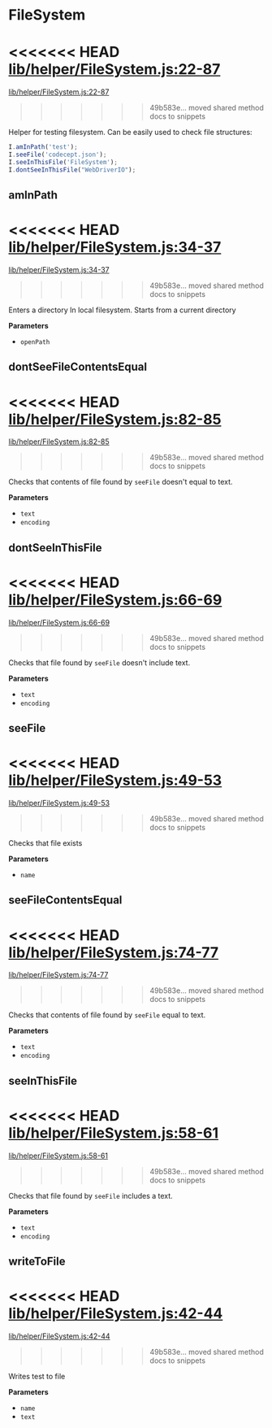 # FileSystem

<<<<<<< HEAD
[lib/helper/FileSystem.js:22-87](https://github.com/Codeception/CodeceptJS/blob/9b1ae95dec15055e27362833c6510cff045b8e17/lib/helper/FileSystem.js#L22-L87 "Source code on GitHub")
=======
[lib/helper/FileSystem.js:22-87](https://github.com/Codeception/CodeceptJS/blob/376b261c61d058554076196788d551fb528c5ade/lib/helper/FileSystem.js#L22-L87 "Source code on GitHub")
>>>>>>> 49b583e... moved shared method docs to snippets

Helper for testing filesystem.
Can be easily used to check file structures:

```js
I.amInPath('test');
I.seeFile('codecept.json');
I.seeInThisFile('FileSystem');
I.dontSeeInThisFile("WebDriverIO");
```

## amInPath

<<<<<<< HEAD
[lib/helper/FileSystem.js:34-37](https://github.com/Codeception/CodeceptJS/blob/9b1ae95dec15055e27362833c6510cff045b8e17/lib/helper/FileSystem.js#L34-L37 "Source code on GitHub")
=======
[lib/helper/FileSystem.js:34-37](https://github.com/Codeception/CodeceptJS/blob/376b261c61d058554076196788d551fb528c5ade/lib/helper/FileSystem.js#L34-L37 "Source code on GitHub")
>>>>>>> 49b583e... moved shared method docs to snippets

Enters a directory In local filesystem.
Starts from a current directory

**Parameters**

-   `openPath`  

## dontSeeFileContentsEqual

<<<<<<< HEAD
[lib/helper/FileSystem.js:82-85](https://github.com/Codeception/CodeceptJS/blob/9b1ae95dec15055e27362833c6510cff045b8e17/lib/helper/FileSystem.js#L82-L85 "Source code on GitHub")
=======
[lib/helper/FileSystem.js:82-85](https://github.com/Codeception/CodeceptJS/blob/376b261c61d058554076196788d551fb528c5ade/lib/helper/FileSystem.js#L82-L85 "Source code on GitHub")
>>>>>>> 49b583e... moved shared method docs to snippets

Checks that contents of file found by `seeFile` doesn't equal to text.

**Parameters**

-   `text`  
-   `encoding`  

## dontSeeInThisFile

<<<<<<< HEAD
[lib/helper/FileSystem.js:66-69](https://github.com/Codeception/CodeceptJS/blob/9b1ae95dec15055e27362833c6510cff045b8e17/lib/helper/FileSystem.js#L66-L69 "Source code on GitHub")
=======
[lib/helper/FileSystem.js:66-69](https://github.com/Codeception/CodeceptJS/blob/376b261c61d058554076196788d551fb528c5ade/lib/helper/FileSystem.js#L66-L69 "Source code on GitHub")
>>>>>>> 49b583e... moved shared method docs to snippets

Checks that file found by `seeFile` doesn't include text.

**Parameters**

-   `text`  
-   `encoding`  

## seeFile

<<<<<<< HEAD
[lib/helper/FileSystem.js:49-53](https://github.com/Codeception/CodeceptJS/blob/9b1ae95dec15055e27362833c6510cff045b8e17/lib/helper/FileSystem.js#L49-L53 "Source code on GitHub")
=======
[lib/helper/FileSystem.js:49-53](https://github.com/Codeception/CodeceptJS/blob/376b261c61d058554076196788d551fb528c5ade/lib/helper/FileSystem.js#L49-L53 "Source code on GitHub")
>>>>>>> 49b583e... moved shared method docs to snippets

Checks that file exists

**Parameters**

-   `name`  

## seeFileContentsEqual

<<<<<<< HEAD
[lib/helper/FileSystem.js:74-77](https://github.com/Codeception/CodeceptJS/blob/9b1ae95dec15055e27362833c6510cff045b8e17/lib/helper/FileSystem.js#L74-L77 "Source code on GitHub")
=======
[lib/helper/FileSystem.js:74-77](https://github.com/Codeception/CodeceptJS/blob/376b261c61d058554076196788d551fb528c5ade/lib/helper/FileSystem.js#L74-L77 "Source code on GitHub")
>>>>>>> 49b583e... moved shared method docs to snippets

Checks that contents of file found by `seeFile` equal to text.

**Parameters**

-   `text`  
-   `encoding`  

## seeInThisFile

<<<<<<< HEAD
[lib/helper/FileSystem.js:58-61](https://github.com/Codeception/CodeceptJS/blob/9b1ae95dec15055e27362833c6510cff045b8e17/lib/helper/FileSystem.js#L58-L61 "Source code on GitHub")
=======
[lib/helper/FileSystem.js:58-61](https://github.com/Codeception/CodeceptJS/blob/376b261c61d058554076196788d551fb528c5ade/lib/helper/FileSystem.js#L58-L61 "Source code on GitHub")
>>>>>>> 49b583e... moved shared method docs to snippets

Checks that file found by `seeFile` includes a text.

**Parameters**

-   `text`  
-   `encoding`  

## writeToFile

<<<<<<< HEAD
[lib/helper/FileSystem.js:42-44](https://github.com/Codeception/CodeceptJS/blob/9b1ae95dec15055e27362833c6510cff045b8e17/lib/helper/FileSystem.js#L42-L44 "Source code on GitHub")
=======
[lib/helper/FileSystem.js:42-44](https://github.com/Codeception/CodeceptJS/blob/376b261c61d058554076196788d551fb528c5ade/lib/helper/FileSystem.js#L42-L44 "Source code on GitHub")
>>>>>>> 49b583e... moved shared method docs to snippets

Writes test to file

**Parameters**

-   `name`  
-   `text`  
